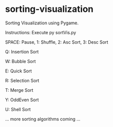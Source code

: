 # sorting-visualization

Sorting Visualization using Pygame.

Instructions:
Execute py sortVis.py

SPACE: Pause, 1: Shuffle, 2: Asc Sort, 3: Desc Sort

Q: Insertion Sort

W: Bubble Sort

E: Quick Sort

R: Selection Sort

T: Merge Sort

Y: OddEven Sort

U: Shell Sort

... more sorting algorithms coming ...
